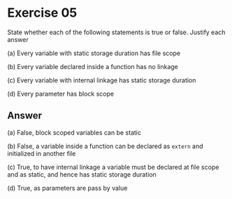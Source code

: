 # Exercise 05

State whether each of the following statements is true or false. Justify each answer

(a) Every variable with static storage duration has file scope

(b) Every variable declared inside a function has no linkage

(c) Every variable with internal linkage has static storage duration

(d) Every parameter has block scope

## Answer

(a) False, block scoped variables can be static

(b) False, a variable inside a function can be declared as `extern` and initialized in another file

(c) True, to have internal linkage a variable must be declared at file scope and as static, and hence has static storage duration

(d) True, as parameters are pass by value
